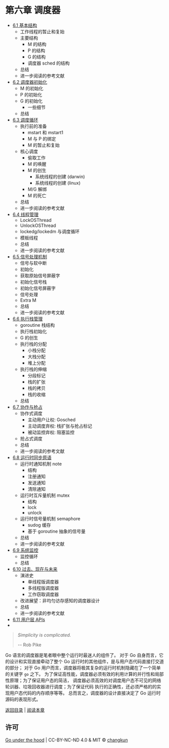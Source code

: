 # 第六章 调度器

- [6.1 基本结构](./basic.md)
    + 工作线程的暂止和复始
    + 主要结构
      + M 的结构
      + P 的结构
      + G 的结构
      + 调度器 sched 的结构
    + 总结
    + 进一步阅读的参考文献
- [6.2 调度器初始化](./init.md)
    + M 的初始化
    + P 的初始化
    + G 的初始化
      + 一些细节
    + 总结
- [6.3 调度循环](./exec.md)
    + 执行前的准备
      + mstart 和 mstart1
      + M 与 P 的绑定
      + M 的暂止和复始
    + 核心调度
      + 偷取工作
      + M 的唤醒
      + M 的创生
        + 系统线程的创建 (darwin)
        + 系统线程的创建 (linux)
      + M/G 解绑
      + M 的死亡
    + 总结
    + 进一步阅读的参考文献
- [6.4 线程管理](./thread.md)
    + LockOSThread
    + UnlockOSThread
    + lockedg/lockedm 与调度循环
    + 模板线程
    + 总结
    + 进一步阅读的参考文献
- [6.5 信号处理机制](./signal.md)
    + 信号与软中断
    + 初始化
    + 获取原始信号屏蔽字
    + 初始化信号栈
    + 初始化信号屏蔽字
    + 信号处理
    + Extra M
    + 总结
    + 进一步阅读的参考文献
- [6.6 执行栈管理](./stack.md)
    + goroutine 栈结构
    + 执行栈初始化
    + G 的创生
    + 执行栈的分配
      + 小栈分配
      + 大栈分配
      + 堆上分配
    + 执行栈的伸缩
      + 分段标记
      + 栈的扩张
      + 栈的拷贝
      + 栈的收缩
    + 总结
- [6.7 协作与抢占](./preemptive.md)
    + 协作式调度
      + 主动用户让权: Gosched
      + 主动调度弃权: 栈扩张与抢占标记
      + 被动监控弃权: 阻塞监控
    + 抢占式调度
    + 总结
    + 进一步阅读的参考文献
- [6.8 运行时同步原语](./sync.md)
    + 运行时通知机制 note
      + 结构
      + 注册通知
      + 发送通知
      + 清除通知
    + 运行时互斥量机制 mutex
      + 结构
      + lock
      + unlock
    + 运行时信号量机制 semaphore
      + sudog 缓存
      + 基于 goroutine 抽象的信号量
    + 总结
    + 进一步阅读的参考文献
- [6.9 系统监控](./sysmon.md)
    + 监控循环
    + 总结
- [6.10 过去、现在与未来](./history.md)
    + 演进史
      + 单线程版调度器
      + 多线程版调度器
      + 工作窃取调度器
    + 改进展望：非均匀访存感知的调度器设计
    + 总结
    + 进一步阅读的参考文献
- [6.11 用户层 APIs](./calls.md)
- 
> _Simplicity is complicated._ 
>
> -- Rob Pike

Go 语言的调度器是笔者眼中整个运行时最迷人的组件了。
对于 Go 自身而言，它的设计和实现直接牵动了整个 Go 运行时的其他组件，是与用户态代码直接打交道的部分；
对于 Go 用户而言，调度器将极其复杂的运行时机制隐藏在了一个简单的关键字 `go` 之下。
为了保证高性能，调度器必须有效的利用计算的并行性和局部性原理；为了保证用户态的简洁，
调度器必须高效的对调度用户态不可见的网络轮训器、垃圾回收器进行调度；为了保证代码
执行的正确性，还必须严格的的实现用户态代码的内存顺序等等。
总而言之，调度器的设计直接决定了 Go 运行时源码的表现形式。

[返回目录](../../../readme.md) | [阅读本章](./basic.md)

## 许可

[Go under the hood](https://github.com/changkun/go-under-the-hood) | CC-BY-NC-ND 4.0 & MIT &copy; [changkun](https://changkun.de)
